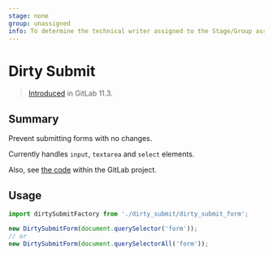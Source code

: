 ```yaml
---
stage: none
group: unassigned
info: To determine the technical writer assigned to the Stage/Group associated with this page, see https://about.gitlab.com/handbook/engineering/ux/technical-writing/#designated-technical-writers
---
```


# Dirty Submit

> [Introduced](https://gitlab.com/gitlab-org/gitlab-foss/-/merge_requests/21115) in GitLab 11.3.

## Summary

Prevent submitting forms with no changes.

Currently handles `input`, `textarea` and `select` elements.

Also, see [the code](https://gitlab.com/gitlab-org/gitlab/blob/master/app/assets/javascripts/dirty_submit/)
within the GitLab project.

## Usage

```javascript
import dirtySubmitFactory from './dirty_submit/dirty_submit_form';

new DirtySubmitForm(document.querySelector('form'));
// or
new DirtySubmitForm(document.querySelectorAll('form'));
```
